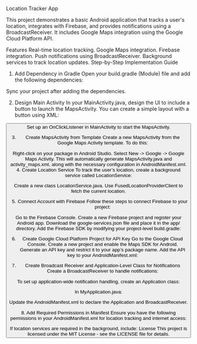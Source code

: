 Location Tracker App

This project demonstrates a basic Android application that tracks a user's location, integrates with Firebase, and provides notifications using a BroadcastReceiver. It includes Google Maps integration using the Google Cloud Platform API.

Features
Real-time location tracking.
Google Maps integration.
Firebase integration.
Push notifications using BroadcastReceiver.
Background services to track location updates.
Step-by-Step Implementation Guide
1. Add Dependency in Gradle
Open your build.gradle (Module) file and add the following dependencies:

Sync your project after adding the dependencies.

2. Design Main Activity
In your MainActivity.java, design the UI to include a button to launch the MapsActivity. You can create a simple layout with a button using XML:


<Button
    android:id="@+id/btnStartTracking"
    android:layout_width="wrap_content"
    android:layout_height="wrap_content"
    android:text="Start Tracking" />
Set up an OnClickListener in MainActivity to start the MapsActivity.

3. Create MapsActivity from Template
Create a new MapsActivity from the Google Maps Activity template. To do this:

Right-click on your package in Android Studio.
Select New -> Google -> Google Maps Activity.
This will automatically generate MapsActivity.java and activity_maps.xml, along with the necessary configuration in AndroidManifest.xml.
4. Create Location Service
To track the user’s location, create a background service called LocationService:

Create a new class LocationService.java.
Use FusedLocationProviderClient to fetch the current location.

5. Connect Account with Firebase
Follow these steps to connect Firebase to your project:

Go to the Firebase Console.
Create a new Firebase project and register your Android app.
Download the google-services.json file and place it in the app/ directory.
Add the Firebase SDK by modifying your project-level build.gradle:

6. Create Google Cloud Platform Project for API Key
Go to the Google Cloud Console.
Create a new project and enable the Maps SDK for Android.
Generate an API key and restrict it to your app’s package name.
Add the API key to your AndroidManifest.xml:

7. Create Broadcast Receiver and Application-Level Class for Notifications
Create a BroadcastReceiver to handle notifications:


To set up application-wide notification handling, create an Application class:

In MyApplication.java:

Update the AndroidManifest.xml to declare the Application and BroadcastReceiver.


<application
    android:name=".MyApplication">
    <receiver android:name=".NotificationReceiver"/>
</application>
8. Add Required Permissions in Manifest
Ensure you have the following permissions in your AndroidManifest.xml for location tracking and internet access:


<uses-permission android:name="android.permission.ACCESS_FINE_LOCATION" />
<uses-permission android:name="android.permission.ACCESS_COARSE_LOCATION" />
<uses-permission android:name="android.permission.INTERNET" />
<uses-permission android:name="android.permission.ACCESS_NETWORK_STATE" />
If location services are required in the background, include:
<uses-permission android:name="android.permission.ACCESS_BACKGROUND_LOCATION" />
License
This project is licensed under the MIT License - see the LICENSE file for details.

